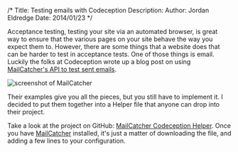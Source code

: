 /*
Title: Testing emails with Codeception
Description: 
Author: Jordan Eldredge
Date: 2014/01/23
*/

Acceptance testing, testing your site via an automated browser, is great way to
ensure that the various pages on your site behave the way you expect them to.
However, there are some things that a website does that can be harder to test
in acceptance tests. One of those things is email. Luckily the folks at
Codeception wrote up a blog post on using [MailCatcher's API to test sent
emails].

![screenshot of MailCatcher][screenshot]

Their examples give you all the pieces, but you still have to implement it.
I decided to put them together into a Helper file that anyone can drop into
their project.

Take a look at the project on GitHub: [MailCatcher Codeception Helper]. Once you
have [MailCatcher] installed, it's just a matter of downloading the file, and
adding a few lines to your configuration.

[MailCatcher's API to test sent emails]: http://codeception.com/12-15-2013/testing-emails-in-php
[MailCatcher Codeception Helper]: https://github.com/captbaritone/mailcatcher-codeception-helper
[MailCatcher]: http://mailcatcher.me/
[screenshot]: %base_url%/content/images/mailcatcher.png
